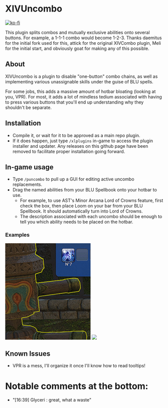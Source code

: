 # XIVUncombo 

[![ko-fi](https://ko-fi.com/img/githubbutton_sm.svg)](https://ko-fi.com/R6R2F1EYP)

This plugin splits combos and mutually exclusive abilities onto several buttons. For example, a 1-1-1 combo would become 1-2-3.
Thanks daemitus for the initial fork used for this, attick for the original XIVCombo plugin, Meli for the initial start, and obviously goat for making any of this possible.

## About
XIVUncombo is a plugin to disable "one-button" combo chains, as well as implementing various unassignable skills under the guise of BLU spells. 

For some jobs, this adds a massive amount of hotbar bloating (looking at you, VPR). For most, it adds a lot of mindless tedium associated with having to press various buttons that you'll end up understanding why they shouldn't be separate.

## Installation
* Compile it, or wait for it to be approved as a main repo plugin.
* If it does happen, just type `/xlplugins` in-game to access the plugin installer and updater. Any releases on this github page have been removed to facilitate proper installation going forward.
## In-game usage
* Type `/puncombo` to pull up a GUI for editing active uncombo replacements.
* Drag the named abilities from your BLU Spellbook onto your hotbar to use.
  * For example, to use AST's Minor Arcana Lord of Crowns feature, first check the box, then place Loom on your bar from your BLU Spellbook. It should automatically turn into Lord of Crowns.
  * The description associated with each uncombo should be enough to tell you which ability needs to be placed on the hotbar.
### Examples
![](https://github.com/MKhayle/XIVUnCombo/blob/main/res/lordsofcrown.gif?raw=true)
![](https://github.com/MKhayle/XIVUnCombo/blob/main/res/hardmodepicto.gif?raw=true)

## Known Issues
* VPR is a mess, I'll organize it once I'll know how to read tooltips!

# Notable comments at the bottom:
- "[16:39] Glyceri : great, what a waste"
